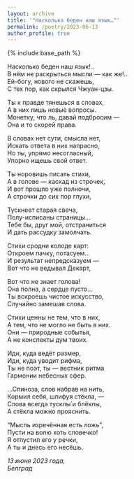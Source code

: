 ```yaml
---
layout: archive
title: '"Насколько беден наш язык…"'
permalink: /poetry/2023-06-13
author_profile: true
---
```


{% include base_path %}


Насколько беден наш язык!.. <br>
В нём не раскрыться мысли — как же!.. <br>
Ей-богу, нового не скажешь, <br>
С тех пор, как скрылся Чжуан-цзы. <br>

Ты к правде тянешься в словах, <br>
А в них лишь новые вопросы. <br>
Монетку, что ль, давай подбросим — <br>
Она и то скорей права. <br>

В словах нет сути, смысла нет, <br>
Искать ответа в них напрасно, <br>
Но ты, упрямо несогласный, <br>
Упорно ищешь свой ответ. <br>

Ты норовишь писать стихи, <br>
А в голове — каскад из строчек, <br>
И вот прошло уже полночи, <br>
А строчки до сих пор глухи, <br>

Тускнеет старая свеча, <br>
Полу-исписаны страницы… <br>
Тебе бы, друг мой, отстраниться <br>
И дать рассудку замолчать. <br>

Стихи сродни колоде карт: <br>
Откроем пачку, потасуем… <br>
И результат непредсказуем — <br>
Вот что не ведывал Декарт, <br>

Вот что не знает голова! <br>
Она полна, а сердце пусто… <br>
Ты вскроешь чистое искусство, <br>
Случайно замешав слова. <br>

Стихи ценны не тем, что в них, <br>
А тем, что не могло не быть в них. <br>
Они — природные событья, <br>
А не конспекты дум твоих. <br>

Иди, куда ведёт размер, <br>
Иди, куда уводит рифма, <br>
Ты не поэт, ты — вестник ритма <br>
Гармонии небесных сфер. <br>

…Спиноза, слов набрав на нить, <br>
Кормил себя, шлифуя стёкла, — <br>
Слова всегда тусклы́ и блёклы, <br>
А стёкла можно прояснить. <br>

“Мысль изречённая есть ложь”, <br>
Пусти на волю хоть словечко! <br>
Я отпустил его у речки, <br>
А ты и днесь его несёшь. <br>

<i>13 июня 2023 года,</i> <br>
<i>Белград</i>